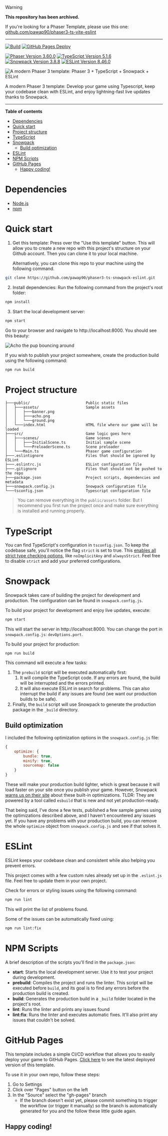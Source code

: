 > [!WARNING]
> **This repository has been archived.**
>
> If you're looking for a Phaser Template, please use this one: [github.com/pawap90/phaser3-ts-vite-eslint](https://github.com/pawap90/phaser3-ts-vite-eslint)

---

[![Build](https://github.com/pawap90/phaser3-ts-snowpack-eslint/actions/workflows/build.yml/badge.svg)](https://github.com/pawap90/phaser3-ts-snowpack-eslint/actions/workflows/build.yml)
[![GitHub Pages Deploy](https://github.com/pawap90/phaser3-ts-snowpack-eslint/actions/workflows/deploy.yml/badge.svg)](https://github.com/pawap90/phaser3-ts-snowpack-eslint/actions/workflows/deploy.yml) 

[![Phaser Version 3.60.0](https://img.shields.io/badge/Phaser%20-%20v3.60.0%20-%20%23404951?labelColor=%2399388c&style=flat-square)](./package.json#L24)
[![TypeScript Version 5.1.6](https://img.shields.io/badge/TypeScript%20-%20v5.1.6%20-%20%23404951?labelColor=%233178c6&style=flat-square)](./package.json#L21)
[![Snowpack Version 3.8.8](https://img.shields.io/badge/Snowpack%20-%20v3.8.8%20-%20%23404951?labelColor=%232e5e82&style=flat-square)](./package.json#L20)
[![ESLint Version 8.46.0](https://img.shields.io/badge/ESLint%20-%20v8.46.0%20-%20%23404951?labelColor=%234930bd&style=flat-square)](./package.json#L19)


![A modern Phaser 3 template: Phaser 3 + TypeScript + Snowpack + ESLint](https://i.imgur.com/Rq3JrQX.png) 

A modern Phaser 3 template: Develop your game using Typescript, keep your codebase clean with ESLint, and enjoy lightning-fast live updates thanks to Snowpack.

---

**Table of contents**
- [Dependencies](#dependencies)
- [Quick start](#quick-start)
- [Project structure](#project-structure)
- [TypeScript](#typescript)
- [Snowpack](#snowpack)
  - [Build optimization](#build-optimization)
- [ESLint](#eslint)
- [NPM Scripts](#npm-scripts)
- [GitHub Pages](#github-pages)
  - [Happy coding!](#happy-coding)


# Dependencies
- [Node.js](https://nodejs.org/en/)
- [npm](https://www.npmjs.com/)

# Quick start

1. Get this template: Press over the "Use this template" button. This will allow you to create a new repo with this project's structure on your Github account. Then you can clone it to your local machine.

    Alternatively, you can clone this repo to your machine using the following command.

```sh
git clone https://github.com/pawap90/phaser3-ts-snowpack-eslint.git
```

2. Install dependencies: Run the following command from the project's root folder:

```sh
npm install
```

3. Start the local development server: 

```sh
npm start
```

Go to your browser and navigate to http://localhost:8000. You should see this beauty:

![Acho the pup bouncing around](https://i.imgur.com/bYVcrSr.gif)

If you wish to publish your project somewhere, create the production build using the following command:

```sh
npm run build
```

# Project structure

```
├───public/                         Public static files
│   ├───assets/                     Sample assets
│   │   ├───banner.png
│   │   ├───acho.png
│   │   └───ground.png
│   └───index.html                  HTML file where our game will be loaded
├───src/                            Game logic goes here
│   ├───scenes/                     Game scenes
│   │   ├───InitialScene.ts         Initial sample scene
│   │   └───PreloaderScene.ts       Scene preloader
│   └───Main.ts                     Phaser game configuration
├───.eslintignore                   Files that should be ignored by ESLint	
├───.eslintrc.js                    ESLint configuration file
├───.gitignore                      Files that should not be pushed to the repo
├───package.json                    Project scripts, dependencies and metadata
├───snowpack.config.js              Snowpack configuration file
└───tsconfig.json                   Typescript configuration file
```

> You can remove everything in the `public/assets` folder. But I recommend you first run the project once and make sure everything is installed and running properly.

# TypeScript
You can find TypeScript's configuration in `tsconfig.json`. To keep the codebase safe, you'll notice the flag `strict` is set to true. This [enables all strict type checking options](https://www.typescriptlang.org/tsconfig/#strict), like `noImplicitAny` and `alwaysStrict`. Feel free to disable `strict` and add your preferred configurations.

# Snowpack
Snowpack takes care of building the project for development and production. The configuration can be found in `snowpack.config.js`.

To build your project for development and enjoy live updates, execute:

```sh
npm start
```
This will start the server in http://localhost:8000. You can change the port in `snowpack.config.js`: `devOptions.port`.

To build your project for production:

```
npm run build
```
This command will execute a few tasks:
1. The `prebuild` script will be executed automatically first:
   1. It will compile the TypeScript code. If any errors are found, the build will be interrupted and the errors printed.
   2. It will also execute ESLint in search for problems. This can also interrupt the build if any issues are found (we want our production builds to be safe).
2. Finally, the `build` script will use Snowpack to generate the production package in the `_build` directory.

## Build optimization
I included the following optimization options in the `snowpack.config.js` file:

```js
{
    optimize: {
        bundle: true,
        minify: true,
        sourcemap: false
    }
}
```
These will make your production build lighter, which is great because it will load faster on your site once you publish your game. However, Snowpack [warns us on their site](https://www.snowpack.dev/guides/optimize-and-bundle) about these built-in optimizations. TLDR: They are powered by a tool called `esbuild` that is new and not yet production-ready. 

That being said, I've done a few tests, published a few sample games using the optimizations described above, and I haven't encountered any issues yet. If you have any problems with your production build, you can remove the whole `optimize` object from `snowpack.config.js` and see if that solves it.

# ESLint
ESLint keeps your codebase clean and consistent while also helping you prevent errors. 

This project comes with a few custom rules already set up in the `.eslint.js` file. Feel free to update them in your own project.

Check for errors or styling issues using the following command:
```sh
npm run lint
```
This will print the list of problems found. 

Some of the issues can be automatically fixed using:
```sh
npm run lint:fix
```

# NPM Scripts
A brief description of the scripts you'll find in the `package.json`:
- **start**: Starts the local development server. Use it to test your project during development.
- **prebuild**: Compiles the project and runs the linter. This script will be executed before `build`, and its goal is to find any errors before the production build is created.
- **build**: Generates the production build in a `_build` folder located in the project's root.
- **lint**: Runs the linter and prints any issues found
- **lint:fix**: Runs the linter and executes automatic fixes. It'll also print any issues that couldn't be solved.

# GitHub Pages
This template includes a simple CI/CD workflow that allows you to easily deploy your game to GitHub Pages. 
[Click here](https://pawap90.github.io/phaser3-ts-snowpack-eslint) to see the latest deployed version of this template.

To use it in your own repo, follow these steps:
1. Go to Settings
2. Click over "Pages" button on the left
3. In the "Source" select the "gh-pages" branch
   - If the branch doesn't exist yet, please commit something to trigger the workflow (or trigger it manually) so the branch is automatically generated for you and the follow these little guide again.

<!-- no toc -->
## Happy coding! 
